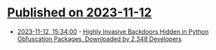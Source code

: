 # [Published on 2023-11-12](index.md)

* [2023-11-12, 15:34:00](https://it.slashdot.org/story/23/11/12/0221232/highly-invasive-backdoors-hidden-in-python-obfuscation-packages-downloaded-by-2348-developers?utm_source=rss1.0mainlinkanon&utm_medium=feed) - [Highly Invasive Backdoors Hidden in Python Obfuscation Packages, Downloaded by 2,348 Developers](https://it.slashdot.org/story/23/11/12/0221232/highly-invasive-backdoors-hidden-in-python-obfuscation-packages-downloaded-by-2348-developers?utm_source=rss1.0mainlinkanon&utm_medium=feed)
